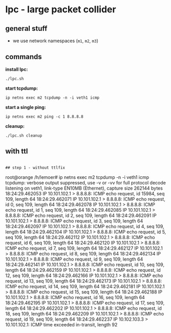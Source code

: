 # lpc - large packet collider

## general stuff

- we use network namespaces (```m1```, ```m2```, ```m3```)

## commands

**install lpc:**

``` shell
./lpc.sh
```

**start tcpdump:**

``` shell
ip netns exec m2 tcpdump -n -i veth1 icmp
```

**start a single ping:**

``` shell
ip netns exec m2 ping -c 1 8.8.8.8
```

**cleanup:**

``` shell
./lpc.sh cleanup
```

## with ttl 

```

## step 1 - without ttlfix

```
root@orange /h/lemoer# ip netns exec m2 tcpdump -n -i veth1 icmp
tcpdump: verbose output suppressed, use -v or -vv for full protocol decode
listening on veth1, link-type EN10MB (Ethernet), capture size 262144 bytes
18:24:29.462053 IP 10.101.102.1 > 8.8.8.8: ICMP echo request, id 15984, seq 109, length 64
18:24:29.462071 IP 10.101.102.1 > 8.8.8.8: ICMP echo request, id 0, seq 109, length 64
18:24:29.462078 IP 10.101.102.1 > 8.8.8.8: ICMP echo request, id 1, seq 109, length 64
18:24:29.462085 IP 10.101.102.1 > 8.8.8.8: ICMP echo request, id 2, seq 109, length 64
18:24:29.462091 IP 10.101.102.1 > 8.8.8.8: ICMP echo request, id 3, seq 109, length 64
18:24:29.462097 IP 10.101.102.1 > 8.8.8.8: ICMP echo request, id 4, seq 109, length 64
18:24:29.462104 IP 10.101.102.1 > 8.8.8.8: ICMP echo request, id 5, seq 109, length 64
18:24:29.462112 IP 10.101.102.1 > 8.8.8.8: ICMP echo request, id 6, seq 109, length 64
18:24:29.462120 IP 10.101.102.1 > 8.8.8.8: ICMP echo request, id 7, seq 109, length 64
18:24:29.462127 IP 10.101.102.1 > 8.8.8.8: ICMP echo request, id 8, seq 109, length 64
18:24:29.462134 IP 10.101.102.1 > 8.8.8.8: ICMP echo request, id 9, seq 109, length 64
18:24:29.462141 IP 10.101.102.1 > 8.8.8.8: ICMP echo request, id 10, seq 109, length 64
18:24:29.462159 IP 10.101.102.1 > 8.8.8.8: ICMP echo request, id 12, seq 109, length 64
18:24:29.462166 IP 10.101.102.1 > 8.8.8.8: ICMP echo request, id 13, seq 109, length 64
18:24:29.462173 IP 10.101.102.1 > 8.8.8.8: ICMP echo request, id 14, seq 109, length 64
18:24:29.462181 IP 10.101.102.1 > 8.8.8.8: ICMP echo request, id 15, seq 109, length 64
18:24:29.462188 IP 10.101.102.1 > 8.8.8.8: ICMP echo request, id 16, seq 109, length 64
18:24:29.462195 IP 10.101.102.1 > 8.8.8.8: ICMP echo request, id 17, seq 109, length 64
18:24:29.462202 IP 10.101.102.1 > 8.8.8.8: ICMP echo request, id 18, seq 109, length 64
18:24:29.462209 IP 10.101.102.1 > 8.8.8.8: ICMP echo request, id 19, seq 109, length 64
18:24:29.462237 IP 10.102.103.3 > 10.101.102.1: ICMP time exceeded in-transit, length 92
```
